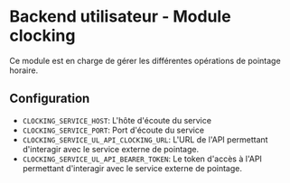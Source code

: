 # Backend utilisateur - Module clocking
Ce module est en charge de gérer les différentes opérations de pointage horaire.

## Configuration
- `CLOCKING_SERVICE_HOST`: L'hôte d'écoute du service
- `CLOCKING_SERVICE_PORT`: Port d'écoute du service
- `CLOCKING_SERVICE_UL_API_CLOCKING_URL`: L'URL de l'API permettant d'interagir avec le service externe de pointage.
- `CLOCKING_SERVICE_UL_API_BEARER_TOKEN`: Le token d'accès à l'API permettant d'interagir avec le service externe de pointage.